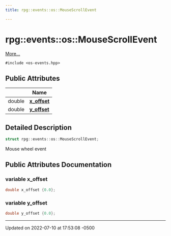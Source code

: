 ```yaml
---
title: rpg::events::os::MouseScrollEvent

---
```


# rpg::events::os::MouseScrollEvent



 [More...](#detailed-description)


`#include <os-events.hpp>`

## Public Attributes

|                | Name           |
| -------------- | -------------- |
| double | **[x_offset](/engine/Classes/structrpg_1_1events_1_1os_1_1_mouse_scroll_event/#variable-x-offset)**  |
| double | **[y_offset](/engine/Classes/structrpg_1_1events_1_1os_1_1_mouse_scroll_event/#variable-y-offset)**  |

## Detailed Description

```cpp
struct rpg::events::os::MouseScrollEvent;
```


Mouse wheel event 

## Public Attributes Documentation

### variable x_offset

```cpp
double x_offset {0.0};
```


### variable y_offset

```cpp
double y_offset {0.0};
```


-------------------------------

Updated on 2022-07-10 at 17:53:08 -0500